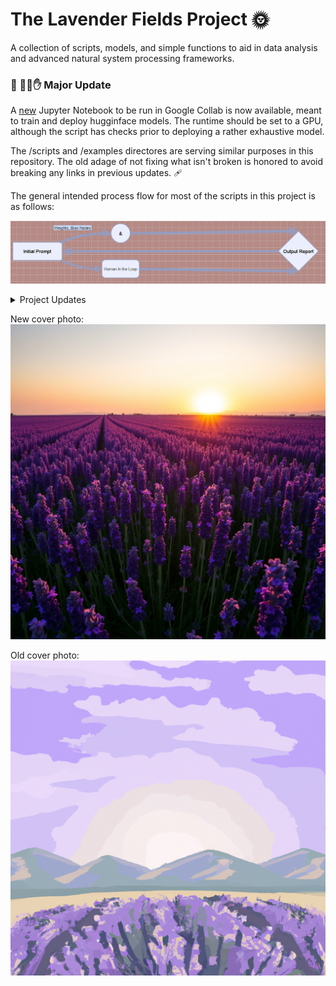 # The Lavender Fields Project 🌞   
A collection of scripts, models, and simple functions to aid in data analysis and advanced natural system processing frameworks.  

### 🚩 👋😆✋ Major Update 

A [new](https://github.com/Photon1c/LavenderFieldsProject/blob/main/notebooks/googlecollab-huggingface-gpu-quick-start.ipynb) Jupyter Notebook to be run in Google Collab is now available, meant to train and deploy hugginface models. The runtime should be set to a GPU, although the script has checks prior to deploying a rather exhaustive model.  

The /scripts and /examples directores are serving similar purposes in this repository. The old adage of not fixing what isn't broken is honored to avoid breaking any links in previous updates.  🩹

The general intended process flow for most of the scripts in this project is as follows:  

![Process Flow](../img/process-flow.png)  

<details>

<summary>Project Updates</summary>

### Update 3.2.25

The [Recursive Agent Script](https://github.com/Photon1c/LavenderFieldsProject/blob/main/scripts/recursive_llm_with_hil.py) is now available. It demonstrates performance issues with functions that call themselves.  

### Update 3.1.25  

Orchestrating subagent frameworks can be done easily with Claude now, [this script](../scripts/Claude_subagent_framework.py) is an example of this implementation.  

### Update 2.22.25 -

Advanced LLM Agent Conversations [released](../scripts/LLM-AgentConversations-TinyTroupe.py)  

### Update 2.18.25 -   

AI Pilot Script [now available](../scripts/AI_pilot.py). Using recursive learning, this experimental script trains a model to pilot a vehicle and a avoid obstacles using recursive learning. 

</details>

New cover photo:  
![new ai photo of lavender fields](../img/lavenderfields_new.png)  


Old cover photo:  
![ai photo of lavender fields](../img/lavenderfields.png)  
